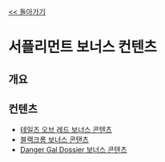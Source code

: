 [<< 돌아가기](../readme.md)
# 서플리먼트 보너스 컨텐츠

## 개요

## 컨텐츠
- [테일즈 오브 레드 보너스 콘텐츠]()
- [블랙크롬 보너스 콘탠츠]()
- [Danger Gal Dossier 보너스 콘텐츠]()